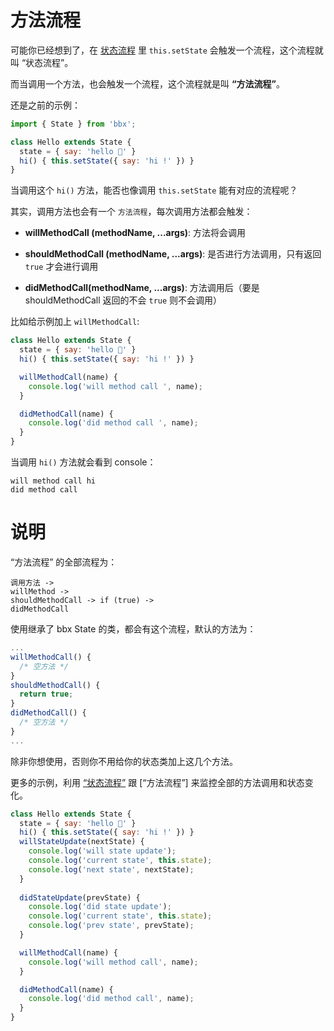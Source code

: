 # 方法流程

可能你已经想到了，在 [状态流程](state.html) 里 `this.setState` 会触发一个流程，这个流程就叫 “状态流程”。

而当调用一个方法，也会触发一个流程，这个流程就是叫 **“方法流程”**。

还是之前的示例：

```jsx
import { State } from 'bbx';

class Hello extends State {
  state = { say: 'hello 👶' }
  hi() { this.setState({ say: 'hi !' }) }
}
```

当调用这个 `hi()` 方法，能否也像调用 `this.setState` 能有对应的流程呢？

其实，调用方法也会有一个 `方法流程`，每次调用方法都会触发：

- **willMethodCall (methodName, ...args)**: 方法将会调用

- **shouldMethodCall (methodName, ...args)**: 是否进行方法调用，只有返回 `true` 才会进行调用

- **didMethodCall(methodName, ...args)**: 方法调用后（要是 shouldMethodCall 返回的不会 `true` 则不会调用）

比如给示例加上 `willMethodCall`:

```jsx
class Hello extends State {
  state = { say: 'hello 👶' }
  hi() { this.setState({ say: 'hi !' }) }

  willMethodCall(name) {
    console.log('will method call ', name);
  }

  didMethodCall(name) {
    console.log('did method call ', name);
  }
}
```

当调用 `hi()` 方法就会看到 console：

```
will method call hi
did method call 
```

# 说明

“方法流程” 的全部流程为：

```
调用方法 ->
willMethod ->
shouldMethodCall -> if (true) ->
didMethodCall
```

使用继承了 bbx State 的类，都会有这个流程，默认的方法为：

```jsx
...
willMethodCall() {
  /* 空方法 */
}
shouldMethodCall() {
  return true;
}
didMethodCall() {
  /* 空方法 */
}
...
```

除非你想使用，否则你不用给你的状态类加上这几个方法。

更多的示例，利用 [“状态流程”](state.html) 跟 [“方法流程”] 来监控全部的方法调用和状态变化。

```jsx
class Hello extends State {
  state = { say: 'hello 👶' }
  hi() { this.setState({ say: 'hi !' }) }
  willStateUpdate(nextState) {
    console.log('will state update');
    console.log('current state', this.state);
    console.log('next state', nextState);
  }
  
  didStateUpdate(prevState) {
    console.log('did state update');
    console.log('current state', this.state);
    console.log('prev state', prevState);
  }

  willMethodCall(name) {
    console.log('will method call', name);
  }

  didMethodCall(name) {
    console.log('did method call', name);
  }
}
```
